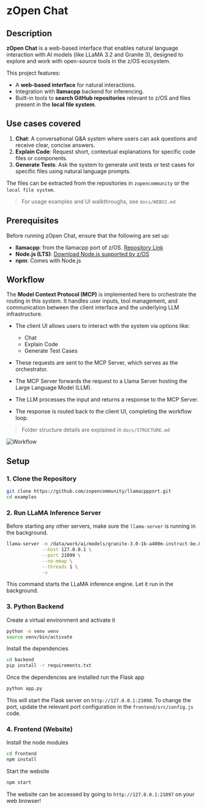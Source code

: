 # zOpen Chat

## Description
**zOpen Chat** is a web-based interface that enables natural language interaction with AI models (like LLaMA 3.2 and Granite 3), designed to explore and work with open-source tools in the z/OS ecosystem.

This project features:
- A **web-based interface** for natural interactions.
- Integration with **llamacpp** backend for inferencing.
- Built-in tools to **search GitHub repositories** relevant to z/OS and files present in the **local file system**.

## Use cases covered
1. **Chat**: A conversational Q&A system where users can ask questions and receive clear, concise answers.
2. **Explain Code**: Request short, contextual explanations for specific code files or components.
3. **Generate Tests**: Ask the system to generate unit tests or test cases for specific files using natural language prompts.

The files can be extracted from the repositories in `zopencommunity` or the `local file system`.
> For usage examples and UI walkthroughs, see `docs/WEBUI.md`

## Prerequisites

Before running zOpen Chat, ensure that the following are set up:
- **llamacpp**: from the llamacpp port of z/OS. [Repository Link](https://github.com/zopencommunity/llamacppport)
- **Node.js (LTS)**: [Download Node.js supported by z/OS](https://www.ibm.com/products/sdk-nodejs-compiler-zos)
- **npm**: Comes with Node.js

## Workflow

The **Model Context Protocol (MCP)** is implemented here to orchestrate the routing in this system. It handles user inputs, tool management, and communication between the client interface and the underlying LLM infrastructure.

- The client UI allows users to interact with the system via options like:
    - Chat
    - Explain Code
    - Generate Test Cases

- These requests are sent to the MCP Server, which serves as the orchestrator.

- The MCP Server forwards the request to a Llama Server hosting the Large Language Model (LLM).

- The LLM processes the input and returns a response to the MCP Server.

- The response is routed back to the client UI, completing the workflow loop.

> Folder structure details are explained in `docs/STRUCTURE.md`

![Workflow](docs/media/images/workflow.png)

## Setup

### 1. Clone the Repository

```bash
git clone https://github.com/zopencommunity/llamacppport.git
cd examples
```

### 2. Run LLaMA Inference Server
Before starting any other servers, make sure the `llama-server` is running in the background.
```bash
llama-server -m /data/work/ai/models/granite-3.0-1b-a400m-instruct-be.Q4_K_M.gguf \
             --host 127.0.0.1 \
             --port 21099 \
             --no-mmap \
             --threads 1 \
             -v
```
This command starts the LLaMA inference engine. Let it run in the background.

### 3. Python Backend
Create a virtual environment and activate it
```bash
python -m venv venv
source venv/bin/activate
```

Install the dependencies
``` bash
cd backend
pip install -r requirements.txt
```

Once the dependencies are installed run the Flask app
```bash
python app.py
```
This will start the Flask server on `http://127.0.0.1:21098`. To change the port, update the relevant port configuration in the `frontend/src/config.js` code.

### 4. Frontend (Website)
Install the node modules
```bash
cd frontend
npm install
```

Start the website
```bash
npm start
```
The website can be accessed by going to `http://127.0.0.1:21097` on your web browser!
